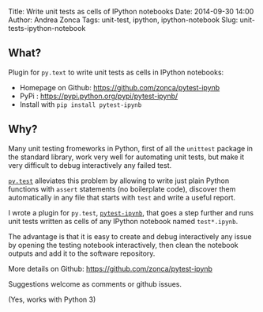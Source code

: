 Title: Write unit tests as cells of IPython notebooks
Date: 2014-09-30 14:00
Author: Andrea Zonca
Tags: unit-test, ipython, ipython-notebook
Slug: unit-tests-ipython-notebook

## What?

Plugin for `py.text` to write unit tests as cells in IPython notebooks:

* Homepage on Github: <https://github.com/zonca/pytest-ipynb>
* PyPi : <https://pypi.python.org/pypi/pytest-ipynb/>
* Install with `pip install pytest-ipynb`

## Why?

Many unit testing fromeworks in Python, first of all the `unittest` package in the standard library, work very well for automating unit tests, but make it very difficult to debug interactively any failed test.

[`py.test`](http://pytest.org) alleviates this problem by allowing to write just plain Python functions with `assert` statements (no boilerplate code), discover them automatically in any file that starts with `test` and write a useful report.

I wrote a plugin for `py.test`, [`pytest-ipynb`](https://pypi.python.org/pypi/pytest-ipynb), that goes a step further and runs unit tests written as cells of any IPython notebook named `test*.ipynb`.

The advantage is that it is easy to create and debug interactively any issue by opening the testing notebook interactively, then clean the notebook outputs and add it to the software repository.

More details on Github: <https://github.com/zonca/pytest-ipynb>

Suggestions welcome as comments or github issues.

(Yes, works with Python 3)
